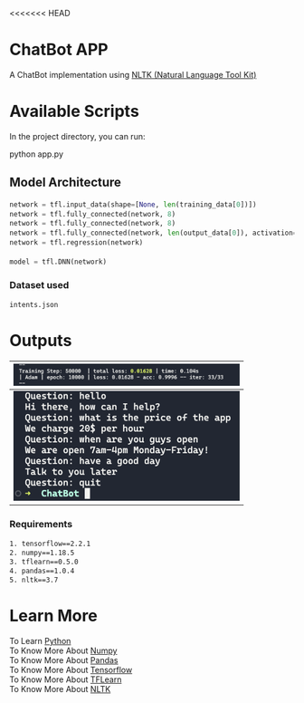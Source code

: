 <<<<<<< HEAD
# ChatBot APP
A ChatBot implementation using [NLTK (Natural Language Tool Kit)](https://www.nltk.org)

# Available Scripts
In the project directory, you can run:

python app.py

## Model Architecture
```py
network = tfl.input_data(shape=[None, len(training_data[0])])
network = tfl.fully_connected(network, 8) 
network = tfl.fully_connected(network, 8) 
network = tfl.fully_connected(network, len(output_data[0]), activation='softmax') 
network = tfl.regression(network)

model = tfl.DNN(network)
```
### Dataset used
```
intents.json
```

# Outputs
|<img src="./assets/accuracy.png" width=400 alt=""> |
| ---------------------------------------------- | 
| <img src="./assets/output.png" width=400 alt=""> | 

### Requirements
```
1. tensorflow==2.2.1
2. numpy==1.18.5
3. tflearn==0.5.0
4. pandas==1.0.4
5. nltk==3.7
```

# Learn More
To Learn [Python](https://www.python.org/doc/)\
To Know More About [Numpy](https://numpy.org)\
To Know More About [Pandas](https://pandas.pydata.org)\
To Know More About [Tensorflow](https://jinja.palletsprojects.com/en/3.1.x/)\
To Know More About [TFLearn](http://tflearn.org)\
To Know More About [NLTK](https://www.nltk.org)